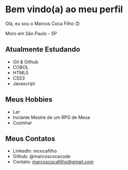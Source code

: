# Bem vindo(a) ao meu perfil

Olá, eu sou o Marcos Coca Filho 🙃

Moro em São Paulo - SP


## Atualmente Estudando

 - Git & Github
 - COBOL
 - HTML5
 - CSS3
 - Javascript

## Meus Hobbies
 
 - Ler
 - Inciante Mestre de um RPG de Mesa 
 - Cozinhar
 
 ## Meus Contatos 
 
 - LinkedIn: mcocafilho 
 - Github: @marcoscocacode
 - Contato: marcoscocafilho@gmail.com
